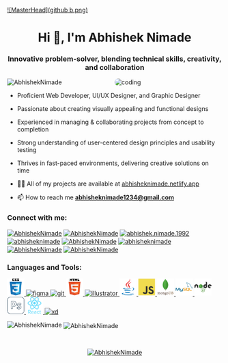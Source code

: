 [![MasterHead](github b.png)](https://abhisheknimade.netlify.app)
<h1 align="center">Hi 👋, I'm Abhishek Nimade</h1>
<h3 align="center">Innovative problem-solver, blending technical skills, creativity, and collaboration</h3>
<img align="right" alt="coding" width="50%" src="girl.png" style="border-radius: 50px;">

<p align="left"> <img src="https://komarev.com/ghpvc/?username=AbhishekNimade&label=Profile%20views&color=0e75b6&style=flat" alt="AbhishekNimade" /> </p>

- Proficient Web Developer, UI/UX Designer, and Graphic Designer

- Passionate about creating visually appealing and functional designs

- Experienced in managing & collaborating projects from concept to completion

- Strong understanding of user-centered design principles and usability testing
 
- Thrives in fast-paced environments, delivering creative solutions on time

- 👨‍💻 All of my projects are available at [abhisheknimade.netlify.app](https://abhisheknimade.netlify.app)

- 📫 How to reach me **abhisheknimade1234@gmail.com**

<h3 align="left">Connect with me:</h3>
<p align="left">
<a href="https://twitter.com/AbhishekNimade" target="blank"><img align="center" src="https://raw.githubusercontent.com/rahuldkjain/github-profile-readme-generator/master/src/images/icons/Social/twitter.svg" alt="AbhishekNimade" height="30" width="40" /></a>
<a href="https://www.linkedin.com/in/abhishek-nimade-21b132213/" target="blank"><img align="center" src="https://raw.githubusercontent.com/rahuldkjain/github-profile-readme-generator/master/src/images/icons/Social/linked-in-alt.svg" alt="AbhishekNimade" height="30" width="40" /></a>
<a href="https://www.facebook.com/abhishek.nimade.1992/" target="blank"><img align="center" src="https://raw.githubusercontent.com/rahuldkjain/github-profile-readme-generator/master/src/images/icons/Social/facebook.svg" alt="abhishek.nimade.1992" height="30" width="40" /></a>
<a href="https://www.instagram.com/abhisheknimade/" target="blank"><img align="center" src="https://raw.githubusercontent.com/rahuldkjain/github-profile-readme-generator/master/src/images/icons/Social/instagram.svg" alt="abhisheknimade" height="30" width="40" /></a>
<a href="https://pinterest.com/AbhishekNimade" target="blank"><img align="center" src="https://raw.githubusercontent.com/rahuldkjain/github-profile-readme-generator/master/src/images/icons/Social/pinterest.svg" alt="AbhishekNimade" height="30" width="40" /></a>
<a href="https://www.youtube.com/@abhisheknimade" target="blank"><img align="center" src="https://raw.githubusercontent.com/rahuldkjain/github-profile-readme-generator/master/src/images/icons/Social/youtube.svg" alt="abhisheknimade" height="30" width="40" /></a>
<a href="https://github.com/AbhishekNimade" target="blank"><img align="center" src="https://raw.githubusercontent.com/rahuldkjain/github-profile-readme-generator/master/src/images/icons/Social/github.svg" alt="AbhishekNimade" height="30" width="40" /></a>
<a href="https://leetcode.com/AbhishekNimade" target="blank"><img align="center" src="https://raw.githubusercontent.com/rahuldkjain/github-profile-readme-generator/master/src/images/icons/Social/leet-code.svg" alt="AbhishekNimade" height="30" width="40" /></a>
</p>

<h3 align="left">Languages and Tools:</h3>
<p align="left"> 
<a href="https://www.w3schools.com/css/" target="_blank" rel="noreferrer"> <img src="https://raw.githubusercontent.com/devicons/devicon/master/icons/css3/css3-original-wordmark.svg" alt="css3" width="40" height="40"/> </a> 
<a href="https://www.figma.com/" target="_blank" rel="noreferrer"> <img src="https://www.vectorlogo.zone/logos/figma/figma-icon.svg" alt="figma" width="40" height="40"/> </a> 
<a href="https://git-scm.com/" target="_blank" rel="noreferrer"> <img src="https://www.vectorlogo.zone/logos/git-scm/git-scm-icon.svg" alt="git" width="40" height="40"/> </a> 
<a href="https://www.w3.org/html/" target="_blank" rel="noreferrer"> <img src="https://raw.githubusercontent.com/devicons/devicon/master/icons/html5/html5-original-wordmark.svg" alt="html5" width="40" height="40"/> </a> 
<a href="https://www.adobe.com/in/products/illustrator.html" target="_blank" rel="noreferrer"> <img src="https://www.vectorlogo.zone/logos/adobe_illustrator/adobe_illustrator-icon.svg" alt="illustrator" width="40" height="40"/> </a> 
<a href="https://www.java.com" target="_blank" rel="noreferrer"> <img src="https://raw.githubusercontent.com/devicons/devicon/master/icons/java/java-original.svg" alt="java" width="40" height="40"/> </a> 
<a href="https://developer.mozilla.org/en-US/docs/Web/JavaScript" target="_blank" rel="noreferrer"> <img src="https://raw.githubusercontent.com/devicons/devicon/master/icons/javascript/javascript-original.svg" alt="javascript" width="40" height="40"/> </a> 
<a href="https://www.mongodb.com/" target="_blank" rel="noreferrer"> <img src="https://raw.githubusercontent.com/devicons/devicon/master/icons/mongodb/mongodb-original-wordmark.svg" alt="mongodb" width="40" height="40"/> </a> 
<a href="https://www.mysql.com/" target="_blank" rel="noreferrer"> <img src="https://raw.githubusercontent.com/devicons/devicon/master/icons/mysql/mysql-original-wordmark.svg" alt="mysql" width="40" height="40"/> </a> 
<a href="https://nodejs.org" target="_blank" rel="noreferrer"> <img src="https://raw.githubusercontent.com/devicons/devicon/master/icons/nodejs/nodejs-original-wordmark.svg" alt="nodejs" width="40" height="40"/> </a> 
<a href="https://www.photoshop.com/en" target="_blank" rel="noreferrer"> <img src="https://raw.githubusercontent.com/devicons/devicon/master/icons/photoshop/photoshop-line.svg" alt="photoshop" width="40" height="40"/> </a> 
<a href="https://reactjs.org/" target="_blank" rel="noreferrer"> <img src="https://raw.githubusercontent.com/devicons/devicon/master/icons/react/react-original-wordmark.svg" alt="react" width="40" height="40"/> </a> 
<a href="https://www.adobe.com/products/xd.html" target="_blank" rel="noreferrer"> <img src="https://cdn.worldvectorlogo.com/logos/adobe-xd.svg" alt="xd" width="40" height="40"/> </a> 
</p>

<p><img align="left" src="https://github-readme-stats.vercel.app/api/top-langs?username=AbhishekNimade&show_icons=true&locale=en&layout=compact" alt="AbhishekNimade" /></p>

<p>&nbsp;<img align="center" src="https://github-readme-stats.vercel.app/api?username=AbhishekNimade&show_icons=true&locale=en" alt="AbhishekNimade" /></p>

<br>
<p align="center"> <a href="https://twitter.com/AbhishekNimade" target="blank"><img src="https://img.shields.io/twitter/follow/AbhishekNimade?logo=twitter&style=for-the-badge" height="40" alt="AbhishekNimade" /></a> </p>

